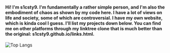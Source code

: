 #### Hi! I'm s1csty9. I'm fundamentally a rather simple person, and I'm also the embodiment of chaos as shown by my code here. I have a lot of views on life and society, some of which are controversial. I have my own website, which is kinda cool I guess. I'll list my projects down below. You can find me on other platforms through my linktree clone that is much better than the original: s1csty9.github.io/links.html.

![Top Langs](https://github-readme-stats.vercel.app/api/top-langs/?username=s1csty9&layout=compact&theme=dark)

